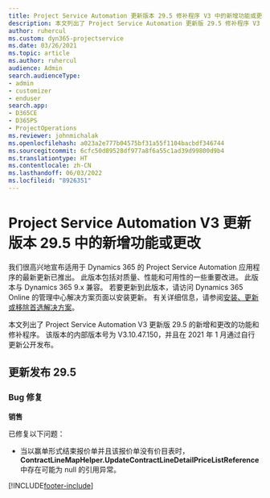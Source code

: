```yaml
---
title: Project Service Automation 更新版本 29.5 修补程序 V3 中的新增功能或更改
description: 本文列出了 Project Service Automation 更新版 29.5 修补程序 V3 中提供的功能和修补程序。
author: ruhercul
ms.custom: dyn365-projectservice
ms.date: 03/26/2021
ms.topic: article
ms.author: ruhercul
audience: Admin
search.audienceType:
- admin
- customizer
- enduser
search.app:
- D365CE
- D365PS
- ProjectOperations
ms.reviewer: johnmichalak
ms.openlocfilehash: a023a2e777b04575bf31a55f1104bacbdf346744
ms.sourcegitcommit: 6cfc50d89528df977a8f6a55c1ad39d99800d9b4
ms.translationtype: HT
ms.contentlocale: zh-CN
ms.lasthandoff: 06/03/2022
ms.locfileid: "8926351"
---
```

# <a name="whats-new-or-changed-in-project-service-automation-update-release-295-v3"></a>Project Service Automation V3 更新版本 29.5 中的新增功能或更改

我们很高兴地宣布适用于 Dynamics 365 的 Project Service Automation 应用程序的最新更新已推出。 此版本包括对质量、性能和可用性的一些重要改进。 此版本与 Dynamics 365 9.x 兼容。 若要更新到此版本，请访问 Dynamics 365 Online 的管理中心解决方案页面以安装更新。 有关详细信息，请参阅[安装、更新或移除首选解决方案](/power-platform/admin/install-remove-preferred-solution)。

本文列出了 Project Service Automation V3 更新版 29.5 的新增和更改的功能和修补程序。 该版本的内部版本号为 V3.10.47.150，并且在 2021 年 1 月通过自行更新公开发布。

## <a name="update-release-295"></a>更新发布 29.5

### <a name="bug-fixes"></a>Bug 修复


**销售**

已修复以下问题：

- 当以赢单形式结束报价单并且该报价单没有价目表时，**ContractLineMapHelper.UpdateContractLineDetailPriceListReference** 中存在可能为 null 的引用异常。


[!INCLUDE[footer-include](../includes/footer-banner.md)]
